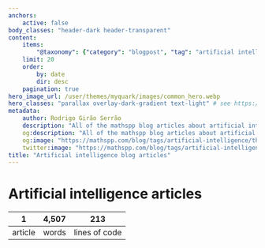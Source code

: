 ```yaml
---
anchors:
    active: false
body_classes: "header-dark header-transparent"
content:
    items:
        "@taxonomy": {"category": "blogpost", "tag": "artificial intelligence"}
    limit: 20
    order:
        by: date
        dir: desc
    pagination: true
hero_image_url: /user/themes/myquark/images/common_hero.webp
hero_classes: "parallax overlay-dark-gradient text-light" # see https://demo.getgrav.org/blog-skeleton/blog/hero-classes
metadata:
    author: Rodrigo Girão Serrão
    description: "All of the mathspp blog articles about artificial intelligence."
    og:description: "All of the mathspp blog articles about artificial intelligence."
    og:image: "https://mathspp.com/blog/tags/artificial-intelligence/thumbnail.webp"
    twitter:image: "https://mathspp.com/blog/tags/artificial-intelligence/thumbnail.webp"
title: "Artificial intelligence blog articles"
---
```


# Artificial intelligence articles


<table class="stats-table">
    <thead>
        <tr>
            <th style="text-align: center;">1</th>
            <th style="text-align: center;">4,507</th>
            <th style="text-align: center;">213</th>
        </tr>
    </thead>
    <tbody>
        <tr>
            <td style="text-align: center;">article</td>
            <td style="text-align: center;">words</td>
            <td style="text-align: center;">lines of code</td>
        </tr>
    </tbody>
</table>